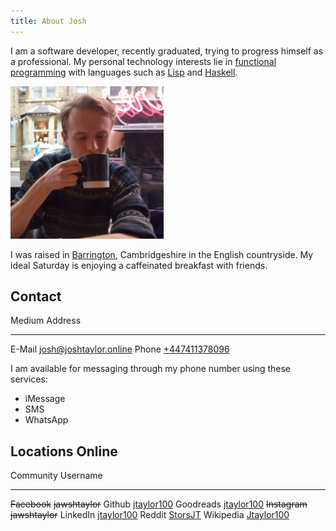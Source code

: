 ```yaml
---
title: About Josh
---
```



I am a software developer, recently graduated, trying to progress himself as a
professional. My personal technology interests lie in [functional
programming][] with languages such as [Lisp][] and [Haskell][].

![Me drinking some tea in [Hebden Bridge][], April 2018](/images/josh.png)

I was raised in [Barrington][], Cambridgeshire in the English countryside. My
ideal Saturday is enjoying a caffeinated breakfast with friends.

[Barrington]: https://en.wikipedia.org/wiki/Barrington,_Cambridgeshire
[functional programming]: https://en.wikipedia.org/wiki/Functional_programming
[Lisp]: https://en.wikipedia.org/wiki/Lisp_(programming_language)
[Haskell]: https://www.haskell.org/
[Hebden Bridge]: https://en.wikipedia.org/wiki/Hebden_Bridge
[values]: /values.html
[career plan]: /career.html
[global issues]: /issues.html

## Contact

Medium  Address
------  --------------------------------------------------------
E-Mail  [josh@joshtaylor.online](mailto:josh@joshtaylor.online)
Phone   [+447411378096](tel:+447411378096)

I am available for messaging through my phone number using these services:

- iMessage
- SMS
- WhatsApp

## Locations Online

Community      Username
-------------  -------------------------------------------------------------
~~Facebook~~   ~~jawshtaylor~~
Github         [jtaylor100](https://github.com/jtaylor100)
Goodreads      [jtaylor100](https://www.goodreads.com/jtaylor100)
~~Instagram~~  ~~jawshtaylor~~
LinkedIn       [jtaylor100](https://www.linkedin.com/in/jtaylor100)
Reddit         [StorsJT](https://www.reddit.com/user/StorsJT)
Wikipedia      [Jtaylor100](https://en.wikipedia.org/wiki/User:Jtaylor100)
